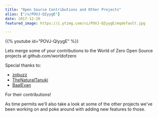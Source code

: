 ```yaml
---
title: "Open Source Contributions and Other Projects"
alias: ["/v/POVJ-QIyygE"]
date: 2017-12-20
featured_image: https://i.ytimg.com/vi/POVJ-QIyygE/mqdefault.jpg

---
```


{{% youtube id="POVJ-QIyygE" %}}

Lets merge some of your contributions to the World of Zero Open Source projects at github.com/worldofzero

Special thanks to:

- [zobuzz](https://github.com/zobuzz)
- [TheNaturalTanuki](https://github.com/TheNaturalTanuki)
- [BaalEvan](https://github.com/BaalEvan)

For their contributions!

As time permits we'll also take a look at some of the other projects we've been working on and poke around with adding new features to those.